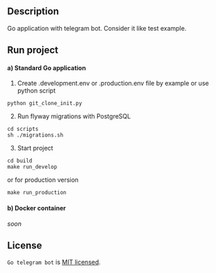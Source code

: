 ## Description

Go application with telegram bot. Consider it like test example.

## Run project

#### a) Standard  Go application
1. Create .development.env or .production.env file by example or use python script
```shell
python git_clone_init.py
```
2. Run flyway migrations with PostgreSQL
```shell
cd scripts
sh ./migrations.sh
```
3. Start project
```shell
cd build
make run_develop
```
or for production version
```shell
make run_production
```

#### b) Docker container
<em>soon</em>

## License

`Go telegram bot` is [MIT licensed](LICENSE).
